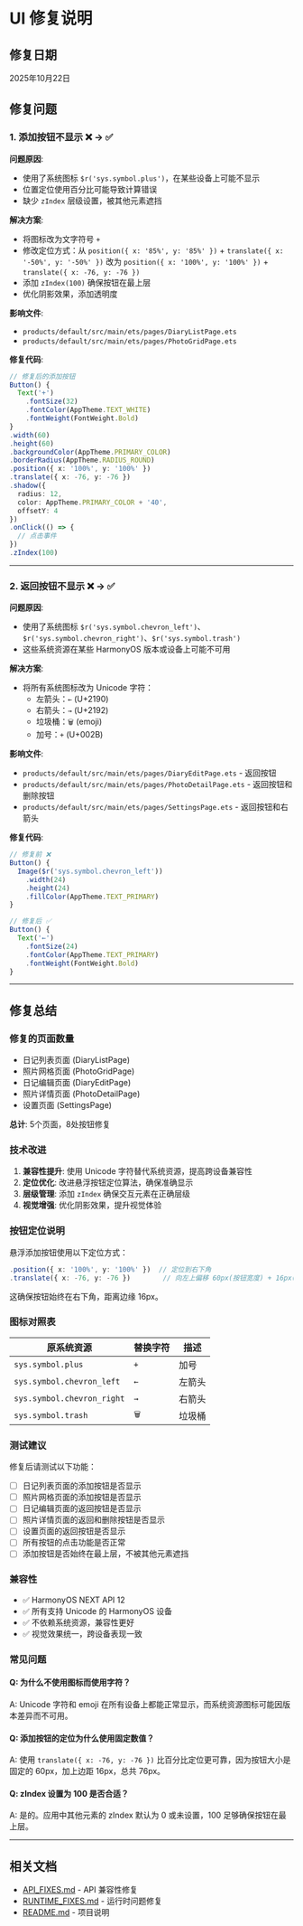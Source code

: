 # UI 修复说明

## 修复日期
2025年10月22日

## 修复问题

### 1. 添加按钮不显示 ❌ → ✅

**问题原因**:
- 使用了系统图标 `$r('sys.symbol.plus')`，在某些设备上可能不显示
- 位置定位使用百分比可能导致计算错误
- 缺少 `zIndex` 层级设置，被其他元素遮挡

**解决方案**:
- 将图标改为文字符号 `+`
- 修改定位方式：从 `position({ x: '85%', y: '85%' })` + `translate({ x: '-50%', y: '-50%' })` 改为 `position({ x: '100%', y: '100%' })` + `translate({ x: -76, y: -76 })`
- 添加 `zIndex(100)` 确保按钮在最上层
- 优化阴影效果，添加透明度

**影响文件**:
- `products/default/src/main/ets/pages/DiaryListPage.ets`
- `products/default/src/main/ets/pages/PhotoGridPage.ets`

**修复代码**:
```typescript
// 修复后的添加按钮
Button() {
  Text('+')
    .fontSize(32)
    .fontColor(AppTheme.TEXT_WHITE)
    .fontWeight(FontWeight.Bold)
}
.width(60)
.height(60)
.backgroundColor(AppTheme.PRIMARY_COLOR)
.borderRadius(AppTheme.RADIUS_ROUND)
.position({ x: '100%', y: '100%' })
.translate({ x: -76, y: -76 })
.shadow({
  radius: 12,
  color: AppTheme.PRIMARY_COLOR + '40',
  offsetY: 4
})
.onClick(() => {
  // 点击事件
})
.zIndex(100)
```

---

### 2. 返回按钮不显示 ❌ → ✅

**问题原因**:
- 使用了系统图标 `$r('sys.symbol.chevron_left')`、`$r('sys.symbol.chevron_right')`、`$r('sys.symbol.trash')`
- 这些系统资源在某些 HarmonyOS 版本或设备上可能不可用

**解决方案**:
- 将所有系统图标改为 Unicode 字符：
  - 左箭头：`←` (U+2190)
  - 右箭头：`→` (U+2192)
  - 垃圾桶：`🗑️` (emoji)
  - 加号：`+` (U+002B)

**影响文件**:
- `products/default/src/main/ets/pages/DiaryEditPage.ets` - 返回按钮
- `products/default/src/main/ets/pages/PhotoDetailPage.ets` - 返回按钮和删除按钮
- `products/default/src/main/ets/pages/SettingsPage.ets` - 返回按钮和右箭头

**修复代码**:
```typescript
// 修复前 ❌
Button() {
  Image($r('sys.symbol.chevron_left'))
    .width(24)
    .height(24)
    .fillColor(AppTheme.TEXT_PRIMARY)
}

// 修复后 ✅
Button() {
  Text('←')
    .fontSize(24)
    .fontColor(AppTheme.TEXT_PRIMARY)
    .fontWeight(FontWeight.Bold)
}
```

---

## 修复总结

### 修复的页面数量
- 日记列表页面 (DiaryListPage)
- 照片网格页面 (PhotoGridPage)
- 日记编辑页面 (DiaryEditPage)
- 照片详情页面 (PhotoDetailPage)
- 设置页面 (SettingsPage)

**总计**: 5个页面，8处按钮修复

### 技术改进
1. **兼容性提升**: 使用 Unicode 字符替代系统资源，提高跨设备兼容性
2. **定位优化**: 改进悬浮按钮定位算法，确保准确显示
3. **层级管理**: 添加 `zIndex` 确保交互元素在正确层级
4. **视觉增强**: 优化阴影效果，提升视觉体验

### 按钮定位说明

悬浮添加按钮使用以下定位方式：
```typescript
.position({ x: '100%', y: '100%' })  // 定位到右下角
.translate({ x: -76, y: -76 })        // 向左上偏移 60px(按钮宽度) + 16px(边距)
```

这确保按钮始终在右下角，距离边缘 16px。

### 图标对照表

| 原系统资源 | 替换字符 | 描述 |
|-----------|---------|------|
| `sys.symbol.plus` | `+` | 加号 |
| `sys.symbol.chevron_left` | `←` | 左箭头 |
| `sys.symbol.chevron_right` | `→` | 右箭头 |
| `sys.symbol.trash` | `🗑️` | 垃圾桶 |

### 测试建议

修复后请测试以下功能：
- [ ] 日记列表页面的添加按钮是否显示
- [ ] 照片网格页面的添加按钮是否显示
- [ ] 日记编辑页面的返回按钮是否显示
- [ ] 照片详情页面的返回和删除按钮是否显示
- [ ] 设置页面的返回按钮是否显示
- [ ] 所有按钮的点击功能是否正常
- [ ] 添加按钮是否始终在最上层，不被其他元素遮挡

### 兼容性
- ✅ HarmonyOS NEXT API 12
- ✅ 所有支持 Unicode 的 HarmonyOS 设备
- ✅ 不依赖系统资源，兼容性更好
- ✅ 视觉效果统一，跨设备表现一致

### 常见问题

#### Q: 为什么不使用图标而使用字符？
A: Unicode 字符和 emoji 在所有设备上都能正常显示，而系统资源图标可能因版本差异而不可用。

#### Q: 添加按钮的定位为什么使用固定数值？
A: 使用 `translate({ x: -76, y: -76 })` 比百分比定位更可靠，因为按钮大小是固定的 60px，加上边距 16px，总共 76px。

#### Q: zIndex 设置为 100 是否合适？
A: 是的。应用中其他元素的 zIndex 默认为 0 或未设置，100 足够确保按钮在最上层。

---

## 相关文档
- [API_FIXES.md](./API_FIXES.md) - API 兼容性修复
- [RUNTIME_FIXES.md](./RUNTIME_FIXES.md) - 运行时问题修复
- [README.md](./README.md) - 项目说明

